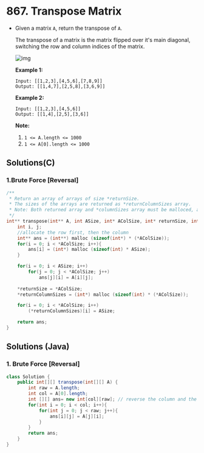 # 867. Transpose Matrix



- Given a matrix `A`, return the transpose of `A`.

  The transpose of a matrix is the matrix flipped over it's main diagonal, switching the row and column indices of the matrix.


  ![img](https://assets.leetcode.com/uploads/2019/10/20/hint_transpose.png)

   

  **Example 1:**

  ```
  Input: [[1,2,3],[4,5,6],[7,8,9]]
  Output: [[1,4,7],[2,5,8],[3,6,9]]
  ```

  **Example 2:**

  ```
  Input: [[1,2,3],[4,5,6]]
  Output: [[1,4],[2,5],[3,6]]
  ```

   

  **Note:**

  1. `1 <= A.length <= 1000`
  2. `1 <= A[0].length <= 1000`



## Solutions(C)

### 1.Brute Force [Reversal]

```c
/**
 * Return an array of arrays of size *returnSize.
 * The sizes of the arrays are returned as *returnColumnSizes array.
 * Note: Both returned array and *columnSizes array must be malloced, assume caller calls free().
 */
int** transpose(int** A, int ASize, int* AColSize, int* returnSize, int** returnColumnSizes){
    int i, j;
    //allocate the row first, then the column
    int** ans = (int**) malloc (sizeof(int*) * (*AColSize));
    for(i = 0; i < *AColSize; i++){
        ans[i] = (int*) malloc (sizeof(int) * ASize);
    }

    for(i = 0; i < ASize; i++)
        for(j = 0; j < *AColSize; j++)
            ans[j][i] = A[i][j];
        
    *returnSize = *AColSize;
    *returnColumnSizes = (int*) malloc (sizeof(int) * (*AColSize));

    for(i = 0; i < *AColSize; i++)
        (*returnColumnSizes)[i] = ASize;

    return ans;
}
```



## Solutions (Java)

### 1. Brute Force [Reversal]

~~~java
class Solution {
    public int[][] transpose(int[][] A) {
        int raw = A.length;
        int col = A[0].length;
        int [][] ans= new int[col][raw]; // reverse the column and the raw
        for(int i = 0; i < col; i++){
            for(int j = 0; j < raw; j++){
                ans[i][j] = A[j][i];
            }
        }
        return ans;
    }
}
~~~



